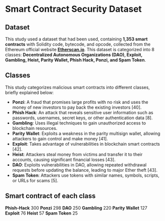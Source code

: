 # Smart Contract Security Dataset

## Dataset
This study used a dataset that had been used, containing **1,353 smart contracts** with Solidity code, bytecode, and opcode, collected from the Ethereum official website **[Etherscan.io](https://etherscan.io/)**. This dataset is categorized into 8 classes: **Decentralized Autonomous Organizations (DAO), Exploit, Gambling, Heist, Parity Wallet, Phish Hack, Ponzi, and Spam Token**. 

## Classes
This study categorizes malicious smart contracts into different classes, briefly explained below:

- **Ponzi**: A fraud that promises large profits with no risk and uses the money of new investors to pay back the existing investors [40].
- **Phish Hack**: An attack that reveals sensitive user information such as passwords, usernames, secret keys, or other authentication data [8].
- **Gambling**: Uses illegal techniques to gain unauthorized access to blockchain resources.
- **Parity Wallet**: Exploits a weakness in the parity multisign wallet, allowing attackers to gain control and make money [41].
- **Exploit**: Takes advantage of vulnerabilities in blockchain smart contracts [42].
- **Heist**: Attackers steal money from victims and transfer it to their accounts, causing significant financial losses [43].
- **DAO**: Exploits vulnerabilities in DAO, allowing repeated withdrawal requests before updating the balance, leading to major Ether theft [43].
- **Spam Token**: Attackers use tokens with similar names, symbols, scripts, or URLs for scams [5].

## Smart contract of each class
**Phish-Hack**	    300
**Ponzi**          	298
**DAO**             250
**Gambling**   	    220
**Parity Wallet**	  127
**Exploit**          76
**Heist**	           57
**Spam Token**       25
